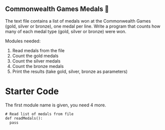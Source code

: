 ## Commonwealth Games Medals 🏅

The text file contains a list of medals won at the Commonwealth Games (gold, silver or bronze), one medal per line. Write a program that counts how many of each medal type (gold, silver or bronze) were won.

Modules needed:

1. Read medals from the file
2. Count the gold medals
3. Count the silver medals
4. Count the bronze medals
5. Print the results (take gold, silver, bronze as parameters)


# Starter Code
The first module name is given, you need 4 more.

```
# Read list of medals from file
def readMedals():
  pass
```
